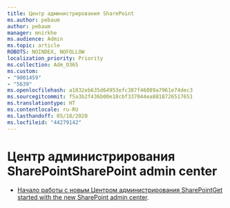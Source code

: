 ```yaml
---
title: Центр администрирования SharePoint
ms.author: pebaum
author: pebaum
manager: mnirkhe
ms.audience: Admin
ms.topic: article
ROBOTS: NOINDEX, NOFOLLOW
localization_priority: Priority
ms.collection: Adm_O365
ms.custom:
- "9001459"
- "5639"
ms.openlocfilehash: a1832eb635d64953efc387f46089a7961e74dec3
ms.sourcegitcommit: f5a3b2f436b00e18cbf337044ea8818726517651
ms.translationtype: HT
ms.contentlocale: ru-RU
ms.lasthandoff: 05/18/2020
ms.locfileid: "44279142"
---
```

# <a name="sharepoint-admin-center"></a><span data-ttu-id="45e9f-102">Центр администрирования SharePoint</span><span class="sxs-lookup"><span data-stu-id="45e9f-102">SharePoint admin center</span></span>

- <span data-ttu-id="45e9f-103">[Начало работы с новым Центром администрирования SharePoint](https://docs.microsoft.com/sharepoint/get-started-new-admin-center)</span><span class="sxs-lookup"><span data-stu-id="45e9f-103">[Get started with the new SharePoint admin center](https://docs.microsoft.com/sharepoint/get-started-new-admin-center).</span></span>
